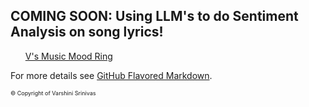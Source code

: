 ## COMING SOON: Using LLM's to do Sentiment Analysis on song lyrics! 

<nav>
    <ul>
<a href="mood_ring.html">V's Music Mood Ring</a>
        <!-- Other links -->
    </ul>
</nav>


For more details see [GitHub Flavored Markdown](https://guides.github.com/features/mastering-markdown/).


<p style="font-size:9px"> © Copyright of Varshini Srinivas </p>
